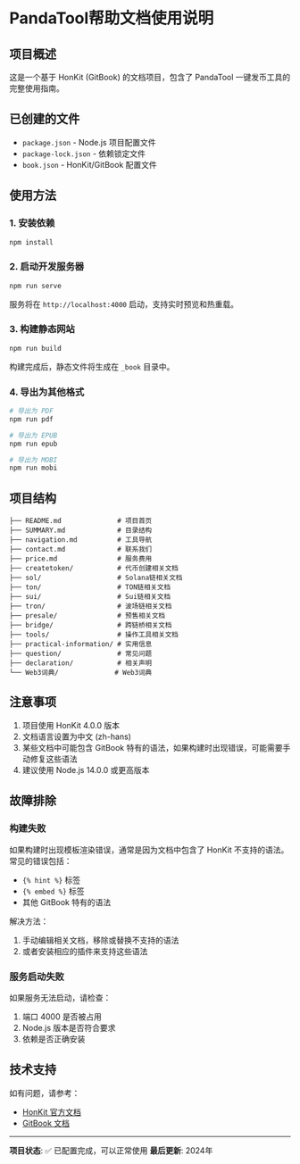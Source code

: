 # PandaTool帮助文档使用说明

## 项目概述

这是一个基于 HonKit (GitBook) 的文档项目，包含了 PandaTool 一键发币工具的完整使用指南。

## 已创建的文件

- `package.json` - Node.js 项目配置文件
- `package-lock.json` - 依赖锁定文件
- `book.json` - HonKit/GitBook 配置文件

## 使用方法

### 1. 安装依赖

```bash
npm install
```

### 2. 启动开发服务器

```bash
npm run serve
```

服务将在 `http://localhost:4000` 启动，支持实时预览和热重载。

### 3. 构建静态网站

```bash
npm run build
```

构建完成后，静态文件将生成在 `_book` 目录中。

### 4. 导出为其他格式

```bash
# 导出为 PDF
npm run pdf

# 导出为 EPUB
npm run epub

# 导出为 MOBI
npm run mobi
```

## 项目结构

```
├── README.md              # 项目首页
├── SUMMARY.md             # 目录结构
├── navigation.md          # 工具导航
├── contact.md             # 联系我们
├── price.md               # 服务费用
├── createtoken/           # 代币创建相关文档
├── sol/                   # Solana链相关文档
├── ton/                   # TON链相关文档
├── sui/                   # Sui链相关文档
├── tron/                  # 波场链相关文档
├── presale/               # 预售相关文档
├── bridge/                # 跨链桥相关文档
├── tools/                 # 操作工具相关文档
├── practical-information/ # 实用信息
├── question/              # 常见问题
├── declaration/           # 相关声明
└── Web3词典/              # Web3词典
```

## 注意事项

1. 项目使用 HonKit 4.0.0 版本
2. 文档语言设置为中文 (zh-hans)
3. 某些文档中可能包含 GitBook 特有的语法，如果构建时出现错误，可能需要手动修复这些语法
4. 建议使用 Node.js 14.0.0 或更高版本

## 故障排除

### 构建失败

如果构建时出现模板渲染错误，通常是因为文档中包含了 HonKit 不支持的语法。常见的错误包括：

- `{% hint %}` 标签
- `{% embed %}` 标签
- 其他 GitBook 特有的语法

解决方法：
1. 手动编辑相关文档，移除或替换不支持的语法
2. 或者安装相应的插件来支持这些语法

### 服务启动失败

如果服务无法启动，请检查：
1. 端口 4000 是否被占用
2. Node.js 版本是否符合要求
3. 依赖是否正确安装

## 技术支持

如有问题，请参考：
- [HonKit 官方文档](https://github.com/honkit/honkit)
- [GitBook 文档](https://docs.gitbook.com/)

---

**项目状态**: ✅ 已配置完成，可以正常使用
**最后更新**: 2024年
